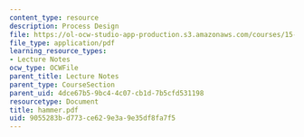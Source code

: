```yaml
---
content_type: resource
description: Process Design
file: https://ol-ocw-studio-app-production.s3.amazonaws.com/courses/15-769-operations-strategy-spring-2003/9055283bd773ce629e3a9e35df8fa7f5_hammer.pdf
file_type: application/pdf
learning_resource_types:
- Lecture Notes
ocw_type: OCWFile
parent_title: Lecture Notes
parent_type: CourseSection
parent_uid: 4dce67b5-9bc4-4c07-cb1d-7b5cfd531198
resourcetype: Document
title: hammer.pdf
uid: 9055283b-d773-ce62-9e3a-9e35df8fa7f5
---
```

